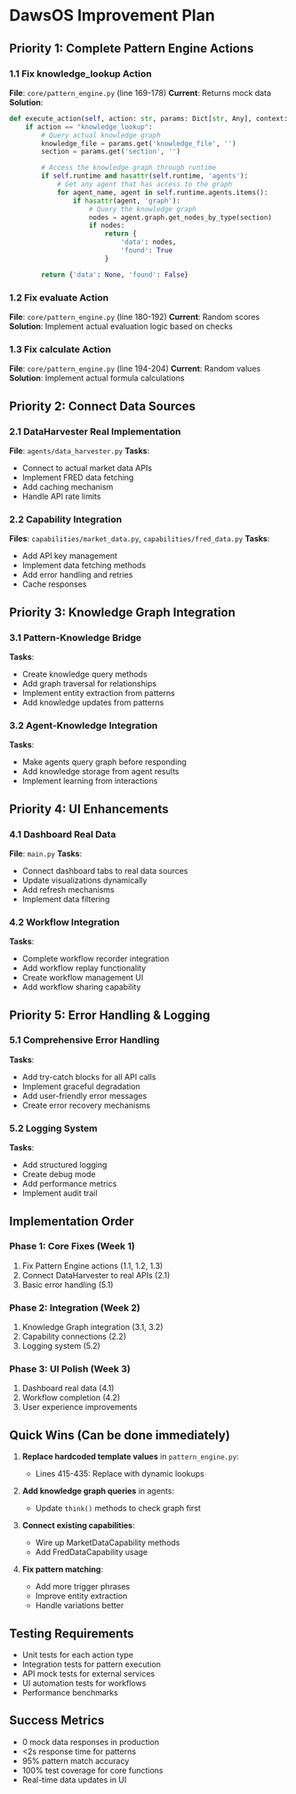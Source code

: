 # DawsOS Improvement Plan

## Priority 1: Complete Pattern Engine Actions

### 1.1 Fix knowledge_lookup Action
**File**: `core/pattern_engine.py` (line 169-178)
**Current**: Returns mock data
**Solution**:
```python
def execute_action(self, action: str, params: Dict[str, Any], context: Dict[str, Any], outputs: Dict[str, Any]) -> Dict[str, Any]:
    if action == "knowledge_lookup":
        # Query actual knowledge graph
        knowledge_file = params.get('knowledge_file', '')
        section = params.get('section', '')

        # Access the knowledge graph through runtime
        if self.runtime and hasattr(self.runtime, 'agents'):
            # Get any agent that has access to the graph
            for agent_name, agent in self.runtime.agents.items():
                if hasattr(agent, 'graph'):
                    # Query the knowledge graph
                    nodes = agent.graph.get_nodes_by_type(section)
                    if nodes:
                        return {
                            'data': nodes,
                            'found': True
                        }

        return {'data': None, 'found': False}
```

### 1.2 Fix evaluate Action
**File**: `core/pattern_engine.py` (line 180-192)
**Current**: Random scores
**Solution**: Implement actual evaluation logic based on checks

### 1.3 Fix calculate Action
**File**: `core/pattern_engine.py` (line 194-204)
**Current**: Random values
**Solution**: Implement actual formula calculations

## Priority 2: Connect Data Sources

### 2.1 DataHarvester Real Implementation
**File**: `agents/data_harvester.py`
**Tasks**:
- Connect to actual market data APIs
- Implement FRED data fetching
- Add caching mechanism
- Handle API rate limits

### 2.2 Capability Integration
**Files**: `capabilities/market_data.py`, `capabilities/fred_data.py`
**Tasks**:
- Add API key management
- Implement data fetching methods
- Add error handling and retries
- Cache responses

## Priority 3: Knowledge Graph Integration

### 3.1 Pattern-Knowledge Bridge
**Tasks**:
- Create knowledge query methods
- Add graph traversal for relationships
- Implement entity extraction from patterns
- Add knowledge updates from patterns

### 3.2 Agent-Knowledge Integration
**Tasks**:
- Make agents query graph before responding
- Add knowledge storage from agent results
- Implement learning from interactions

## Priority 4: UI Enhancements

### 4.1 Dashboard Real Data
**File**: `main.py`
**Tasks**:
- Connect dashboard tabs to real data sources
- Update visualizations dynamically
- Add refresh mechanisms
- Implement data filtering

### 4.2 Workflow Integration
**Tasks**:
- Complete workflow recorder integration
- Add workflow replay functionality
- Create workflow management UI
- Add workflow sharing capability

## Priority 5: Error Handling & Logging

### 5.1 Comprehensive Error Handling
**Tasks**:
- Add try-catch blocks for all API calls
- Implement graceful degradation
- Add user-friendly error messages
- Create error recovery mechanisms

### 5.2 Logging System
**Tasks**:
- Add structured logging
- Create debug mode
- Add performance metrics
- Implement audit trail

## Implementation Order

### Phase 1: Core Fixes (Week 1)
1. Fix Pattern Engine actions (1.1, 1.2, 1.3)
2. Connect DataHarvester to real APIs (2.1)
3. Basic error handling (5.1)

### Phase 2: Integration (Week 2)
1. Knowledge Graph integration (3.1, 3.2)
2. Capability connections (2.2)
3. Logging system (5.2)

### Phase 3: UI Polish (Week 3)
1. Dashboard real data (4.1)
2. Workflow completion (4.2)
3. User experience improvements

## Quick Wins (Can be done immediately)

1. **Replace hardcoded template values** in `pattern_engine.py`:
   - Lines 415-435: Replace with dynamic lookups

2. **Add knowledge graph queries** in agents:
   - Update `think()` methods to check graph first

3. **Connect existing capabilities**:
   - Wire up MarketDataCapability methods
   - Add FredDataCapability usage

4. **Fix pattern matching**:
   - Add more trigger phrases
   - Improve entity extraction
   - Handle variations better

## Testing Requirements

- Unit tests for each action type
- Integration tests for pattern execution
- API mock tests for external services
- UI automation tests for workflows
- Performance benchmarks

## Success Metrics

- 0 mock data responses in production
- <2s response time for patterns
- 95% pattern match accuracy
- 100% test coverage for core functions
- Real-time data updates in UI